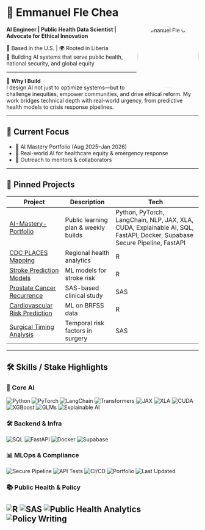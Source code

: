 # 👋 Emmanuel Fle Chea

<img src="assets/emmanuel-profile.jpg" alt="Emmanuel Fle Chea" width="160" style="border-radius: 50%;" align="right" />

**AI Engineer | Public Health Data Scientist | Advocate for Ethical Innovation**

📍 Based in the U.S. | 🌍 Rooted in Liberia  
🎯 Building AI systems that serve public health, national security, and global equity

---

🧭 **Why I Build**  
I design AI not just to optimize systems—but to challenge inequities, empower communities, and drive ethical reform. My work bridges technical depth with real-world urgency, from predictive health models to crisis response pipelines.

---

## 🔧 Current Focus

- 🧠 AI Mastery Portfolio (Aug 2025–Jan 2026)  
- 🏥 Real-world AI for healthcare equity & emergency response  
- 📢 Outreach to mentors & collaborators   

---

## 📌 Pinned Projects

| Project | Description | Tech |
|--------|-------------|------|
| [AI-Mastery-Portfolio](https://github.com/efchea1/AI-Mastery-Portfolio) | Public learning plan & weekly builds | Python, PyTorch, LangChain, NLP, JAX, XLA, CUDA, Explainable AI, SQL, FastAPI, Docker, Supabase Secure Pipeline, FastAPI |
| [CDC PLACES Mapping](https://github.com/efchea1/Analytic_Project_Regional-Health-Mapping-Harnessing-CDC-PLACES-Data-for-Minnesota-Community-Health-) | Regional health analytics | R |
| [Stroke Prediction Models](https://github.com/efchea1/Build-and-deploy-stroke-prediction-models-using-R) | ML models for stroke risk | R |
| [Prostate Cancer Recurrence](https://github.com/efchea1/Evaluation-of-RBC-Storage-Duration-on-Prostate-Cancer-Recurrence-Post-Prostatectomy) | SAS-based clinical study | SAS |
| [Cardiovascular Risk Prediction](https://github.com/efchea1/Predictive-Analytics-for-Cardiovascular-Disease-Prevention) | ML on BRFSS data | R |
| [Surgical Timing Analysis](https://github.com/efchea1/Temporal-Dynamics-of-Surgical-Risk-An-Analysis-of-Timing-and-Outcomes-in-Elective-Surgery) | Temporal risk factors in surgery | SAS |

---

## 🛠️ Skills / Stake Highlights

### 🧠 Core AI  
![Python](https://img.shields.io/badge/Python-3.13-blue?logo=python) ![PyTorch](https://img.shields.io/badge/PyTorch-Framework-orange?logo=pytorch) ![LangChain](https://img.shields.io/badge/LangChain-LLM%20Framework-green) ![Transformers](https://img.shields.io/badge/NLP-Transformers-purple) ![JAX](https://img.shields.io/badge/JAX-ML%20Library-orange) ![XLA](https://img.shields.io/badge/XLA-Accelerated%20Linear%20Algebra-yellow) ![CUDA](https://img.shields.io/badge/CUDA-GPU%20Programming-green?logo=nvidia) ![XGBoost](https://img.shields.io/badge/XGBoost-Gradient%20Boosting-blue) ![GLMs](https://img.shields.io/badge/GLMs-Generalized%20Linear%20Models-lightblue) ![Explainable AI](https://img.shields.io/badge/Explainable%20AI-Model%20Transparency-yellowgreen)

### 🛠️ Backend & Infra  
![SQL](https://img.shields.io/badge/SQL-Postgres-blue?logo=postgresql) ![FastAPI](https://img.shields.io/badge/Backend%20AI%20APIs-FastAPI-blue) ![Docker](https://img.shields.io/badge/Docker-Ready-blue?logo=docker) ![Supabase](https://img.shields.io/badge/Supabase-Backend-lightgreen?logo=supabase)

### 📊 MLOps & Compliance  
![Secure Pipeline](https://img.shields.io/badge/Secure%20Pipeline-HIPAA%2FGDPR%20Ready-red) ![API Tests](https://img.shields.io/badge/API%20Tests-pytest-yellow) ![CI/CD](https://img.shields.io/badge/CI%2FCD-GitHub%20Actions-blue?logo=githubactions) ![Portfolio](https://img.shields.io/badge/Portfolio-Building-success) ![Last Updated](https://img.shields.io/github/last-commit/efchea1/AI-Mastery-Portfolio)

### 📚 Public Health & Policy  
![R](https://img.shields.io/badge/R-Statistical%20Computing-blue?logo=r) ![SAS](https://img.shields.io/badge/SAS-Clinical%20Analytics-lightgray) ![Public Health Analytics](https://img.shields.io/badge/Public%20Health%20Analytics-Equity%20Focused-green) ![Policy Writing](https://img.shields.io/badge/Policy%20Writing-Advocacy%20Driven-orange)
---
